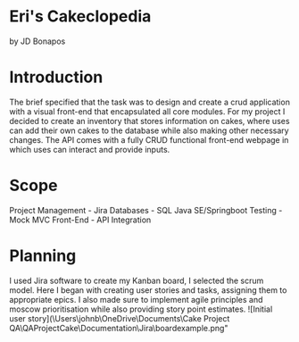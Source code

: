 # Eri's Cakeclopedia 
by JD Bonapos

# Introduction
The brief specified that the task was to design and create a crud application with a visual front-end that encapsulated all core modules. 
For my project I decided to create an inventory that stores information on cakes, where uses can add their own cakes to the database while also making other necessary changes. The API comes with a fully CRUD functional front-end webpage in which uses can interact and provide inputs.

# Scope
Project Management - Jira
Databases - SQL
Java SE/Springboot
Testing - Mock MVC
Front-End - API Integration

# Planning
I used Jira software to create my Kanban board, I selected the scrum model. Here I began with creating user stories and tasks, assigning them to appropriate epics. I also made sure to implement agile principles and moscow prioritisation while also providing story point estimates.
![Initial user story](\Users\johnb\OneDrive\Documents\Cake Project QA\QAProjectCake\Documentation\Jira\boardexample.png"


